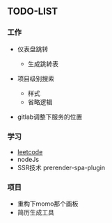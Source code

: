 ## TODO-LIST
### 工作



- 仪表盘跳转
	- 生成跳转表


- 项目级别搜索
   - 样式
   - 省略逻辑


- gitlab调整下服务的位置


### 学习

- [leetcode](https://leetcode-cn.com/problemset/all/)
- nodeJs
- SSR技术   prerender-spa-plugin

### 项目

- 重构下momo那个画板
- 简历生成工具
